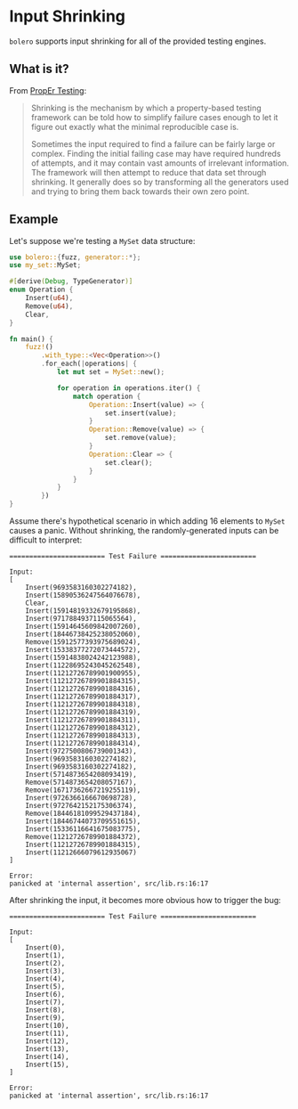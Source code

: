 # Input Shrinking

`bolero` supports input shrinking for all of the provided testing engines.

## What is it?

From [PropEr Testing](https://propertesting.com/book_shrinking.html):

> Shrinking is the mechanism by which a property-based testing framework can be told how to simplify failure cases enough to let it figure out exactly what the minimal reproducible case is.
>
> Sometimes the input required to find a failure can be fairly large or complex. Finding the initial failing case may have required hundreds of attempts, and it may contain vast amounts of irrelevant information. The framework will then attempt to reduce that data set through shrinking. It generally does so by transforming all the generators used and trying to bring them back towards their own zero point.

## Example

Let's suppose we're testing a `MySet` data structure:

```rust
use bolero::{fuzz, generator::*};
use my_set::MySet;

#[derive(Debug, TypeGenerator)]
enum Operation {
    Insert(u64),
    Remove(u64),
    Clear,
}

fn main() {
    fuzz!()
        .with_type::<Vec<Operation>>()
        .for_each(|operations| {
            let mut set = MySet::new();

            for operation in operations.iter() {
                match operation {
                    Operation::Insert(value) => {
                        set.insert(value);
                    }
                    Operation::Remove(value) => {
                        set.remove(value);
                    }
                    Operation::Clear => {
                        set.clear();
                    }
                }
            }
        })
}
```

Assume there's hypothetical scenario in which adding 16 elements to `MySet` causes a panic. Without shrinking, the randomly-generated inputs can be difficult to interpret:

```
======================== Test Failure ========================

Input:
[
    Insert(9693583160302274182),
    Insert(15890536247564076678),
    Clear,
    Insert(15914819332679195868),
    Insert(9717884937115065564),
    Insert(15914645609842007260),
    Insert(18446738425238052060),
    Remove(15912577393975689024),
    Insert(15338377272073444572),
    Insert(15914838024242123988),
    Insert(11228695243045262548),
    Insert(11212726789901900955),
    Insert(11212726789901884315),
    Insert(11212726789901884316),
    Insert(11212726789901884317),
    Insert(11212726789901884318),
    Insert(11212726789901884319),
    Insert(11212726789901884311),
    Insert(11212726789901884312),
    Insert(11212726789901884313),
    Insert(11212726789901884314),
    Insert(9727500806739001343),
    Insert(9693583160302274182),
    Insert(9693583160302274182),
    Insert(5714873654208093419),
    Remove(5714873654208057167),
    Remove(16717362667219255119),
    Insert(9726366166670698728),
    Insert(9727642152175306374),
    Remove(18446181099529437184),
    Insert(18446744073709551615),
    Insert(15336116641675083775),
    Remove(11212726789901884372),
    Insert(11212726789901884315),
    Insert(11212666079612935067)
]

Error:
panicked at 'internal assertion', src/lib.rs:16:17
```

After shrinking the input, it becomes more obvious how to trigger the bug:

```
======================== Test Failure ========================

Input:
[
    Insert(0),
    Insert(1),
    Insert(2),
    Insert(3),
    Insert(4),
    Insert(5),
    Insert(6),
    Insert(7),
    Insert(8),
    Insert(9),
    Insert(10),
    Insert(11),
    Insert(12),
    Insert(13),
    Insert(14),
    Insert(15),
]

Error:
panicked at 'internal assertion', src/lib.rs:16:17
```
